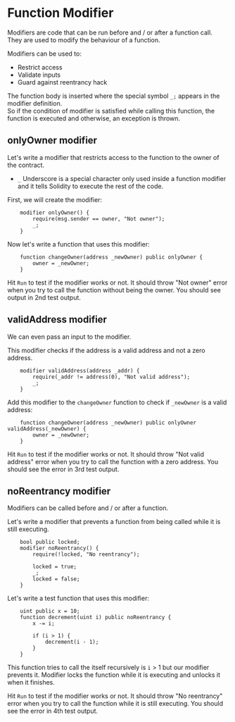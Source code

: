 # Function Modifier

Modifiers are code that can be run before and / or after a function call.  
They are used to modify the behaviour of a function.

Modifiers can be used to:

- Restrict access
- Validate inputs
- Guard against reentrancy hack

The function body is inserted where the special symbol `_;` appears in the modifier definition.  
So if the condition of modifier is satisfied while calling this function, the function is executed and otherwise, an exception is thrown.

## onlyOwner modifier

Let's write a modifier that restricts access to the function to the owner of the contract.

- `_` Underscore is a special character only used inside a function modifier and it tells Solidity to execute the rest of the code.

First, we will create the modifier:

```
    modifier onlyOwner() {
        require(msg.sender == owner, "Not owner");
        _;
    }
```

Now let's write a function that uses this modifier:

```
    function changeOwner(address _newOwner) public onlyOwner {
        owner = _newOwner;
    }
```

Hit `Run` to test if the modifier works or not. It should throw "Not owner" error when you try to call the function without being the owner.
You should see output in 2nd test output.

## validAddress modifier

We can even pass an input to the modifier.

This modifier checks if the address is a valid address and not a zero address.

```
    modifier validAddress(address _addr) {
        require(_addr != address(0), "Not valid address");
        _;
    }
```

Add this modifier to the `changeOwner` function to check if `_newOwner` is a valid address:

```
    function changeOwner(address _newOwner) public onlyOwner validAddress(_newOwner) {
        owner = _newOwner;
    }
```

Hit `Run` to test if the modifier works or not. It should throw "Not valid address" error when you try to call the function with a zero address.
You should see the error in 3rd test output.

## noReentrancy modifier

Modifiers can be called before and / or after a function.

Let's write a modifier that prevents a function from being called while it is still executing.

```
    bool public locked;
    modifier noReentrancy() {
        require(!locked, "No reentrancy");

        locked = true;
        _;
        locked = false;
    }
```

Let's write a test function that uses this modifier:

```
    uint public x = 10;
    function decrement(uint i) public noReentrancy {
        x -= i;

        if (i > 1) {
            decrement(i - 1);
        }
    }
```

This function tries to call the itself recursively is `i` > 1 but our modifier prevents it.
Modifier locks the function while it is executing and unlocks it when it finishes.

Hit `Run` to test if the modifier works or not. It should throw "No reentrancy" error when you try to call the function while it is still executing.
You should see the error in 4th test output.
